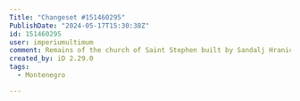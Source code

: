 ```yaml
---
Title: "Changeset #151460295"
PublishDate: "2024-05-17T15:30:38Z"
id: 151460295
user: imperiumultimum
comment: Remains of the church of Saint Stephen built by Sandalj Hranic in the 14/15th century
created_by: iD 2.29.0
tags:
  - Montenegro

---
```

